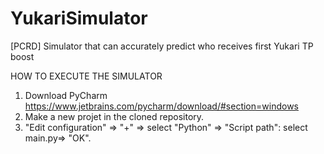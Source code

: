 # YukariSimulator
[PCRD] Simulator that can accurately predict who receives first Yukari TP boost 

HOW TO EXECUTE THE SIMULATOR

1) Download PyCharm https://www.jetbrains.com/pycharm/download/#section=windows
2) Make a new projet in the cloned repository. 
3) "Edit configuration" => "+" => select "Python" => "Script path": select main.py=> "OK".
